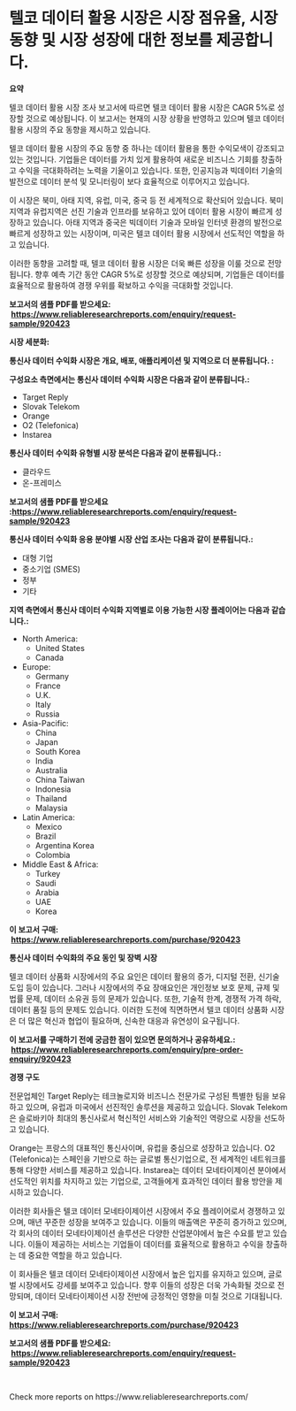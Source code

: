 <p><h1>텔코 데이터 활용 시장은 시장 점유율, 시장 동향 및 시장 성장에 대한 정보를 제공합니다.</h1></p><p><strong>요약</strong></p>
<p><p>텔코 데이터 활용 시장 조사 보고서에 따르면 텔코 데이터 활용 시장은 CAGR 5%로 성장할 것으로 예상됩니다. 이 보고서는 현재의 시장 상황을 반영하고 있으며 텔코 데이터 활용 시장의 주요 동향을 제시하고 있습니다. </p><p>텔코 데이터 활용 시장의 주요 동향 중 하나는 데이터 활용을 통한 수익모색이 강조되고 있는 것입니다. 기업들은 데이터를 가치 있게 활용하여 새로운 비즈니스 기회를 창출하고 수익을 극대화하려는 노력을 기울이고 있습니다. 또한, 인공지능과 빅데이터 기술의 발전으로 데이터 분석 및 모니터링이 보다 효율적으로 이루어지고 있습니다. </p><p>이 시장은 북미, 아태 지역, 유럽, 미국, 중국 등 전 세계적으로 확산되어 있습니다. 북미지역과 유럽지역은 선진 기술과 인프라를 보유하고 있어 데이터 활용 시장이 빠르게 성장하고 있습니다. 아태 지역과 중국은 빅데이터 기술과 모바일 인터넷 환경의 발전으로 빠르게 성장하고 있는 시장이며, 미국은 텔코 데이터 활용 시장에서 선도적인 역할을 하고 있습니다. </p><p>이러한 동향을 고려할 때, 텔코 데이터 활용 시장은 더욱 빠른 성장을 이룰 것으로 전망됩니다. 향후 예측 기간 동안 CAGR 5%로 성장할 것으로 예상되며, 기업들은 데이터를 효율적으로 활용하여 경쟁 우위를 확보하고 수익을 극대화할 것입니다.</p></p>
<p><strong>보고서의 샘플 PDF를 받으세요: &nbsp;<a href="https://www.reliableresearchreports.com/enquiry/request-sample/920423">https://www.reliableresearchreports.com/enquiry/request-sample/920423</a></strong></p>
<p><strong>시장 세분화:</strong></p>
<p><strong> 통신사 데이터 수익화 시장은 개요, 배포, 애플리케이션 및 지역으로 더 분류됩니다. :</strong></p>
<p><strong>구성요소 측면에서는 통신사 데이터 수익화 시장은 다음과 같이 분류됩니다.:</strong></p>
<p><ul><li>Target Reply</li><li>Slovak Telekom</li><li>Orange</li><li>O2 (Telefonica)</li><li>Instarea</li></ul></p>
<p><strong> 통신사 데이터 수익화 유형별 시장 분석은 다음과 같이 분류됩니다.:</strong></p>
<p><ul><li>클라우드</li><li>온-프레미스</li></ul></p>
<p><strong>보고서의 샘플 PDF를 받으세요 :<a href="https://www.reliableresearchreports.com/enquiry/request-sample/920423">https://www.reliableresearchreports.com/enquiry/request-sample/920423</a></strong></p>
<p><strong> 통신사 데이터 수익화 응용 분야별 시장 산업 조사는 다음과 같이 분류됩니다.:</strong></p>
<p><ul><li>대형 기업</li><li>중소기업 (SMES)</li><li>정부</li><li>기타</li></ul></p>
<p><strong>지역 측면에서 통신사 데이터 수익화 지역별로 이용 가능한 시장 플레이어는 다음과 같습니다.:</strong></p>
<p><ul>
    <li>
        North America:
        <ul>
            <li>United States</li>
            <li>Canada</li>
        </ul>
    </li>
    <li>
        Europe:
        <ul>
            <li>Germany</li>
            <li>France</li>
            <li>U.K.</li>
            <li>Italy</li>
            <li>Russia</li>
        </ul>
    </li>
    <li>
        Asia-Pacific:
        <ul>
            <li>China</li>
            <li>Japan</li>
            <li>South Korea</li>
            <li>India</li>
            <li>Australia</li>
            <li>China Taiwan</li>
            <li>Indonesia</li>
            <li>Thailand</li>
            <li>Malaysia</li>
        </ul>
    </li>
    <li>
        Latin America:
        <ul>
            <li>Mexico</li>
            <li>Brazil</li>
            <li>Argentina Korea</li>
            <li>Colombia</li>
        </ul>
    </li>
    <li>
        Middle East & Africa:
        <ul>
            <li>Turkey</li>
            <li>Saudi</li>
            <li>Arabia</li>
            <li>UAE</li>
            <li>Korea</li>
        </ul>
    </li>
    </ul></p>
<p><strong>이 보고서 구매: &nbsp;<a href="https://www.reliableresearchreports.com/purchase/920423">https://www.reliableresearchreports.com/purchase/920423</a></strong></p>
<p><strong>통신사 데이터 수익화의 주요 동인 및 장벽 시장</strong></p>
<p><p>텔코 데이터 상품화 시장에서의 주요 요인은 데이터 활용의 증가, 디지털 전환, 신기술 도입 등이 있습니다. 그러나 시장에서의 주요 장애요인은 개인정보 보호 문제, 규제 및 법률 문제, 데이터 소유권 등의 문제가 있습니다. 또한, 기술적 한계, 경쟁적 가격 하락, 데이터 품질 등의 문제도 있습니다. 이러한 도전에 직면하면서 텔코 데이터 상품화 시장은 더 많은 혁신과 협업이 필요하며, 신속한 대응과 유연성이 요구됩니다.</p></p>
<p><strong>이 보고서를 구매하기 전에 궁금한 점이 있으면 문의하거나 공유하세요.: &nbsp;<a href="https://www.reliableresearchreports.com/enquiry/pre-order-enquiry/920423">https://www.reliableresearchreports.com/enquiry/pre-order-enquiry/920423</a></strong></p>
<p><strong>경쟁 구도</strong></p>
<p><p>전문업체인 Target Reply는 테크놀로지와 비즈니스 전문가로 구성된 특별한 팀을 보유하고 있으며, 유럽과 미국에서 선진적인 솔루션을 제공하고 있습니다. Slovak Telekom은 슬로바키아 최대의 통신사로서 혁신적인 서비스와 기술적인 역량으로 시장을 선도하고 있습니다. </p><p>Orange는 프랑스의 대표적인 통신사이며, 유럽을 중심으로 성장하고 있습니다. O2 (Telefonica)는 스페인을 기반으로 하는 글로벌 통신기업으로, 전 세계적인 네트워크를 통해 다양한 서비스를 제공하고 있습니다. Instarea는 데이터 모네타이제이션 분야에서 선도적인 위치를 차지하고 있는 기업으로, 고객들에게 효과적인 데이터 활용 방안을 제시하고 있습니다.</p><p>이러한 회사들은 텔코 데이터 모네타이제이션 시장에서 주요 플레이어로서 경쟁하고 있으며, 매년 꾸준한 성장을 보여주고 있습니다. 이들의 매출액은 꾸준히 증가하고 있으며, 각 회사의 데이터 모네타이제이션 솔루션은 다양한 산업분야에서 높은 수요를 받고 있습니다. 이들이 제공하는 서비스는 기업들이 데이터를 효율적으로 활용하고 수익을 창출하는 데 중요한 역할을 하고 있습니다.</p><p>이 회사들은 텔코 데이터 모네타이제이션 시장에서 높은 입지를 유지하고 있으며, 글로벌 시장에서도 강세를 보여주고 있습니다. 향후 이들의 성장은 더욱 가속화될 것으로 전망되며, 데이터 모네타이제이션 시장 전반에 긍정적인 영향을 미칠 것으로 기대됩니다.</p></p>
<p><strong>이 보고서 구매: &nbsp; <a href="https://www.reliableresearchreports.com/purchase/920423">https://www.reliableresearchreports.com/purchase/920423</a></strong></p>
<p><strong>보고서의 샘플 PDF를 받으세요: &nbsp;<a href="https://www.reliableresearchreports.com/enquiry/request-sample/920423">https://www.reliableresearchreports.com/enquiry/request-sample/920423</a></strong><strong></strong></p>
<p>&nbsp;</p>
<p>Check more reports on https://www.reliableresearchreports.com/</p>